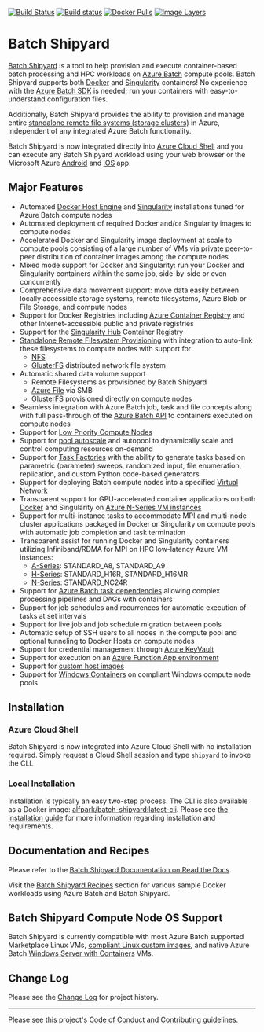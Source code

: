 [![Build Status](https://travis-ci.org/Azure/batch-shipyard.svg?branch=master)](https://travis-ci.org/Azure/batch-shipyard)
[![Build status](https://ci.appveyor.com/api/projects/status/3a0j0gww57o6nkpw/branch/master?svg=true)](https://ci.appveyor.com/project/alfpark/batch-shipyard)
[![Docker Pulls](https://img.shields.io/docker/pulls/alfpark/batch-shipyard.svg)](https://hub.docker.com/r/alfpark/batch-shipyard)
[![Image Layers](https://images.microbadger.com/badges/image/alfpark/batch-shipyard:latest-cli.svg)](http://microbadger.com/images/alfpark/batch-shipyard)

# Batch Shipyard
[Batch Shipyard](https://github.com/Azure/batch-shipyard) is a tool to help
provision and execute container-based batch processing and HPC workloads on
[Azure Batch](https://azure.microsoft.com/en-us/services/batch/) compute
pools. Batch Shipyard supports both [Docker](https://www.docker.com) and
[Singularity](http://singularity.lbl.gov/) containers! No experience with the
[Azure Batch SDK](https://github.com/Azure/azure-batch-samples) is needed; run
your containers with easy-to-understand configuration files.

Additionally, Batch Shipyard provides the ability to provision and manage
entire [standalone remote file systems (storage clusters)](http://batch-shipyard.readthedocs.io/en/latest/65-batch-shipyard-remote-fs/)
in Azure, independent of any integrated Azure Batch functionality.

Batch Shipyard is now integrated directly into
[Azure Cloud Shell](https://docs.microsoft.com/en-us/azure/cloud-shell/overview)
and you can execute any Batch Shipyard workload using your web browser or
the Microsoft Azure
[Android](https://play.google.com/store/apps/details?id=com.microsoft.azure&hl=en)
and [iOS](https://itunes.apple.com/us/app/microsoft-azure/id1219013620?mt=8)
app.

## Major Features
* Automated [Docker Host Engine](https://www.docker.com) and
[Singularity](http://singularity.lbl.gov/) installations tuned for
Azure Batch compute nodes
* Automated deployment of required Docker and/or Singularity images to
compute nodes
* Accelerated Docker and Singularity image deployment at scale to compute
pools consisting of a large number of VMs via private peer-to-peer
distribution of container images among the compute nodes
* Mixed mode support for Docker and Singularity: run your Docker and
Singularity containers within the same job, side-by-side or even concurrently
* Comprehensive data movement support: move data easily between locally
accessible storage systems, remote filesystems, Azure Blob or File Storage,
and compute nodes
* Support for Docker Registries including
[Azure Container Registry](https://azure.microsoft.com/en-us/services/container-registry/)
and other Internet-accessible public and private registries
* Support for the [Singularity Hub](https://singularity-hub.org/) Container
Registry
* [Standalone Remote Filesystem Provisioning](http://batch-shipyard.readthedocs.io/en/latest/65-batch-shipyard-remote-fs/)
with integration to auto-link these filesystems to compute nodes with support for
    * [NFS](https://en.wikipedia.org/wiki/Network_File_System)
    * [GlusterFS](https://www.gluster.org/) distributed network file system
* Automatic shared data volume support
    * Remote Filesystems as provisioned by Batch Shipyard
    * [Azure File](https://azure.microsoft.com/en-us/services/storage/files/) via SMB
    * [GlusterFS](https://www.gluster.org/) provisioned directly on compute nodes
* Seamless integration with Azure Batch job, task and file concepts along with
full pass-through of the
[Azure Batch API](https://azure.microsoft.com/en-us/documentation/articles/batch-api-basics/)
to containers executed on compute nodes
* Support for [Low Priority Compute Nodes](https://docs.microsoft.com/en-us/azure/batch/batch-low-pri-vms)
* Support for [pool autoscale](http://batch-shipyard.readthedocs.io/en/latest/30-batch-shipyard-autoscale/) and autopool
to dynamically scale and control computing resources on-demand
* Support for [Task Factories](http://batch-shipyard.readthedocs.io/en/latest/35-batch-shipyard-task-factory/)
with the ability to generate tasks based on parametric (parameter) sweeps,
randomized input, file enumeration, replication, and custom Python code-based
generators
* Support for deploying Batch compute nodes into a specified
[Virtual Network](http://batch-shipyard.readthedocs.io/en/latest/64-batch-shipyard-byovnet/)
* Transparent support for GPU-accelerated container applications on both
[Docker](https://github.com/NVIDIA/nvidia-docker) and Singularity
on [Azure N-Series VM instances](https://docs.microsoft.com/en-us/azure/virtual-machines/linux/sizes-gpu)
* Support for multi-instance tasks to accommodate MPI and multi-node cluster
applications packaged in Docker or Singularity on compute pools with
automatic job completion and task termination
* Transparent assist for running Docker and Singularity containers utilizing
Infiniband/RDMA for MPI on HPC low-latency Azure VM instances:
    * [A-Series](https://docs.microsoft.com/en-us/azure/virtual-machines/linux/sizes-hpc): STANDARD\_A8, STANDARD\_A9
    * [H-Series](https://docs.microsoft.com/en-us/azure/virtual-machines/linux/sizes-hpc): STANDARD\_H16R, STANDARD\_H16MR
    * [N-Series](https://docs.microsoft.com/en-us/azure/virtual-machines/linux/sizes-gpu): STANDARD\_NC24R
* Support for [Azure Batch task dependencies](https://azure.microsoft.com/en-us/documentation/articles/batch-task-dependencies/)
allowing complex processing pipelines and DAGs with containers
* Support for job schedules and recurrences for automatic execution of
tasks at set intervals
* Support for live job and job schedule migration between pools
* Automatic setup of SSH users to all nodes in the compute pool and optional
tunneling to Docker Hosts on compute nodes
* Support for credential management through
[Azure KeyVault](https://azure.microsoft.com/en-us/services/key-vault/)
* Support for execution on an
[Azure Function App environment](http://batch-shipyard.readthedocs.io/en/latest/60-batch-shipyard-site-extension/)
* Support for [custom host images](http://batch-shipyard.readthedocs.io/en/latest/63-batch-shipyard-custom-images/)
* Support for [Windows Containers](https://docs.microsoft.com/en-us/virtualization/windowscontainers/about/)
on compliant Windows compute node pools

## Installation
### Azure Cloud Shell
Batch Shipyard is now integrated into Azure Cloud Shell with no installation
required. Simply request a Cloud Shell session and type `shipyard` to invoke
the CLI.

### Local Installation
Installation is typically an easy two-step process. The CLI is also available
as a Docker image:
[alfpark/batch-shipyard:latest-cli](https://hub.docker.com/r/alfpark/batch-shipyard).
Please see [the installation guide](http://batch-shipyard.readthedocs.io/en/latest/01-batch-shipyard-installation/)
for more information regarding installation and requirements.

## Documentation and Recipes
Please refer to the
[Batch Shipyard Documentation on Read the Docs](http://batch-shipyard.readthedocs.io/).

Visit the
[Batch Shipyard Recipes](https://github.com/Azure/batch-shipyard/blob/master/recipes)
section for various sample Docker workloads using Azure Batch and Batch
Shipyard.

## Batch Shipyard Compute Node OS Support
Batch Shipyard is currently compatible with most Azure Batch supported
Marketplace Linux VMs,
[compliant Linux custom images](http://batch-shipyard.readthedocs.io/en/latest/63-batch-shipyard-custom-images/),
and native Azure Batch
[Windows Server with Containers](https://azuremarketplace.microsoft.com/en-us/marketplace/apps/Microsoft.WindowsServer?tab=Overview)
VMs.

## Change Log
Please see the
[Change Log](http://batch-shipyard.readthedocs.io/en/latest/CHANGELOG/)
for project history.

* * *
Please see this project's [Code of Conduct](CODE_OF_CONDUCT.md) and
[Contributing](CONTRIBUTING.md) guidelines.
